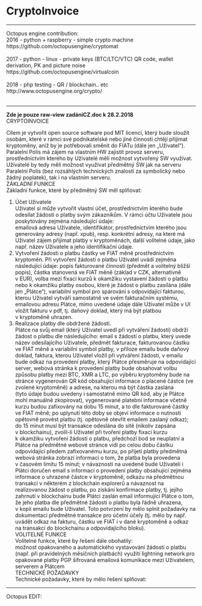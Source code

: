 # CryptoInvoice





<hr />
Octopus engine contribution:<br />
2016 - python + raspberry - simple crypto machine<br />
https://github.com/octopusengine/cryptomat<br />
<br />
2017 - python - linux - private keys (BTC/LTC/VTC) QR code, wallet derivation, PK and picture noise<br />
https://github.com/octopusengine/virtualcoin<br />
<br />
2018 - php testing - QR / blockchain.. etc<br />
http://www.octopusengine.org/crypto/<br />
<br />

<hr />
<b>Zde je pouze raw-view zadáníCZ.doc k 28.2.2018</b><br />
CRYPTOINVOICE<br />

Cílem je vytvořit open source software pod MIT licencí, který bude sloužit osobám, které v rámci své podnikatelské nebo jiné činnosti chtějí přijímat kryptoměny, aniž by je potřebovali směnit do FIATu (dále jen „Uživatel“).
Paralelní Polis má zájem na vlastním HW zajistit provoz serveru, prostřednictvím kterého by Uživatelé měli možnost vytvořený SW využívat. Uživatelé by tedy měli možnost využívat předmětný SW jak na serveru Paralelní Polis (bez rozsáhlých technických znalostí za symbolický nebo žádný poplatek), tak i na vlastním serveru.<br />
ZÁKLADNÍ FUNKCE<br />
Základní funkce, které by předmětný SW měl splňovat:<br />
1) Účet Uživatele<br />
Uživatel si může vytvořit vlastní účet, prostřednictvím kterého bude odesílat žádosti o platby svým zákazníkům. V rámci účtu Uživatele jsou poskytovány zejména následující údaje:<br />
emailová adresa Uživatele,
identifikátor, prostřednictvím kterého jsou generovány adresy (např. xpub), resp. konkrétní adresy, na které má Uživatel zájem přijímat platby v kryptoměnách,
další volitelné údaje, jako např. název Uživatele a jeho identifikační údaje.<br />
2) Vytvoření žádosti o platbu částky ve FIAT měně prostřednictvím kryptoměn.
Při vytvoření žádosti o platbu Uživatel uvádí zejména následující údaje:
popis fakturované činnosti (předmět a volitelný bližší popis),
částka stanovená ve FIAT měně (základ v CZK, alternativně v EUR),
volba mezi fixací kurzů k okamžiku vystavení žádosti o platbu nebo k okamžiku platby osobou, které je žádost o platbu zasílána (dále jen „Plátce“),
variabilní symbol pro spárování s odpovídající fakturou, kterou Uživatel vytváří samostatně ve svém fakturačním systému,
emailovou adresu Plátce,
mimo uvedené údaje dále Uživatel může v UI vložit fakturu v pdf, tj. daňový doklad, který má být platbou v kryptoměně uhrazen.<br />
3) Realizace platby dle obdržené žádosti.<br />
Plátce na svůj email (který Uživatel uvedl při vytváření žádosti) obdrží žádost o platbu dle následujícího:
email s žádostí o platbu, který uvede název odesílajícího Uživatele, předmět fakturace, fakturovanou částku ve FIAT měně a variabilní symbol platby,
v příloze emailu bude daňový doklad, faktura, kterou Uživatel vložil při vytváření žádosti,
v emailu bude odkaz na provedení platby, který Plátce přesměruje na odpovídající server,
webová stránka k provedení platby bude obsahovat volbu způsobu platby mezi BTC, XMR a LTC,
po výběru kryptoměny bude na stránce vygenerován QR kód obsahující informace o placené částce (ve zvolené kryptoměně) a adrese, na kterou má být částka zaslána (tyto údaje budou uvedeny i samostatně mimo QR kód, aby je Plátce mohl manuálně zkopírovat),
vygenerované platební informace včetně kurzu budou zafixovány na dobu 15 minut, a to dle fakturované částky ve FIAT měně; po uplynutí této doby se objeví informace o nutnosti opětovně provést platbu (tj. opětovně otevřít emailem zaslaný odkaz); do 15 minut musí být transakce odeslána do sítě (nikoliv zapsána v blockchainu),
zvolil-li Uživatel při tvoření platby fixaci kurzu k okamžiku vytvoření žádosti o platbu, předchozí bod se neuplatní a Plátce na předmětné webové stránce vidí po celou dobu částku odpovídající předem zafixovanému kurzu,
po přijetí platby předmětná webová stránka zobrazí informaci o tom, že platba byla provedena v časovém limitu 15 minut; v návaznosti na uvedené bude Uživateli i Plátci doručen email s informací o provedení platby obsahující zejména informace o uhrazené částce v kryptoměně, odkazu na předmětnou transakci v některém z blockchain explorerů a návaznost na realizovanou žádost o platbu,
po získání konfirmace platby, tj. jejího zahrnutí v blockchainu bude Plátci zaslán email informující Plátce o tom, že jeho platba dle předmětné žádosti o platbu byla řádně uhrazena, v kopii emailu bude Uživatel. Toto potvrzení by mělo splnit požadavky na dokumentaci předmětné transakce pro účetní účely (tj. mělo by např. uvádět odkaz na fakturu, částku ve FIAT i v dané kryptoměně a odkaz na transakci do blockchainu a odpovídajícího bloku).<br />
VOLITELNÉ FUNKCE<br />
Volitelné funkce, které by řešení dále obohatily:<br />
možnost opakovaného a automatického vystavování žádostí o platbu (např. při pravidelných měsíčních platbách)
využití lightning network pro opakované platby
PGP šifrovaná emailová komunikace mezi Uživatelem, serverem a Plátcem<br />
TECHNICKÉ POŽADAVKY<br />
Technické požadavky, které by mělo řešení splňovat:<br />
<hr />
Octopus EDIT:<br />







